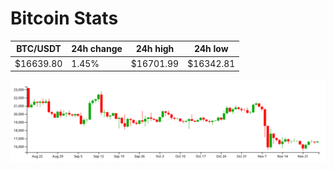 # Bitcoin Stats

BTC/USDT|24h change|24h high|24h low|
|---|---|---|---|
|$16639.80|1.45%|$16701.99|$16342.81|

<img src="./chart.svg">
